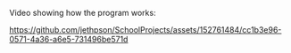 Video showing how the program works:

https://github.com/jethpson/SchoolProjects/assets/152761484/cc1b3e96-0571-4a36-a6e5-731496be571d

